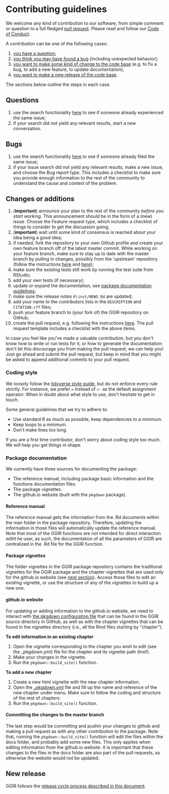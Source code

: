 # Contributing guidelines

We welcome any kind of contribution to our software, from simple comment or question to a full fledged [pull request](https://help.github.com/articles/about-pull-requests/). Please read and follow our [Code of Conduct](CODE_OF_CONDUCT.md).

A contribution can be one of the following cases:

1. [you have a question](#questions);
2. [you think you may have found a bug](#bugs) (including unexpected behavior);
3. [you want to make some kind of change to the code base](#changes-or-additions) (e.g. to fix a bug, to add a new feature, to update documentation);
4. [you want to make a new release of the code base](#new-release).

The sections below outline the steps in each case.

## Questions

1. use the search functionality [here](https://groups.google.com/g/RpackageGGIR) to see if someone already experienced the same issue;
2. if your search did not yield any relevant results, start a new conversation.

## Bugs

1. use the search functionality [here](https://github.com/wadpac/GGIR/issues) to see if someone already filed the same issue;
2. if your issue search did not yield any relevant results, make a new issue, and choose the Bug report type. This includes a checklist to make sure you provide enough information to the rest of the community to understand the cause and context of the problem.

## Changes or additions

1. (**important**) announce your plan to the rest of the community *before you start working*. This announcement should be in the form of a (new) issue. Choose the Feature request type, which includes a checklist of things to consider to get the discussion going;
2. (**important**) wait until some kind of consensus is reached about your idea being a good idea;
3. if needed, fork the repository to your own Github profile and create your own feature branch off of the latest master commit. While working on your feature branch, make sure to stay up to date with the master branch by pulling in changes, possibly from the 'upstream' repository (follow the instructions [here](https://help.github.com/articles/configuring-a-remote-for-a-fork/) and [here](https://help.github.com/articles/syncing-a-fork/));
4. make sure the existing tests still work by running the test suite from RStudio;
5. add your own tests (if necessary);
6. update or expand the documentation, see [package documentation guidelines](#package-documentation);
7. make sure the release notes in `inst/NEWS.Rd` are updated;
8. add your name to the contributors lists in the `DESCRIPTION` and `CITATION.cff` files;
9. push your feature branch to (your fork of) the GGIR repository on GitHub;
10. create the pull request, e.g. following the instructions [here](https://help.github.com/articles/creating-a-pull-request/). The pull request template includes a checklist with the above items.

In case you feel like you've made a valuable contribution, but you don't know how to write or run tests for it, or how to generate the documentation: don't let this discourage you from making the pull request; we can help you! Just go ahead and submit the pull request, but keep in mind that you might be asked to append additional commits to your pull request.

### Coding style

We loosely follow the [tidyverse style guide](https://style.tidyverse.org/), but do not enforce every rule strictly.
For instance, we prefer `=` instead of `<-` as the default assignment operator.
When in doubt about what style to use, don't hesitate to get in touch.

Some general guidelines that we try to adhere to:

- Use standard R as much as possible, keep dependencies to a minimum.
- Keep loops to a minimum.
- Don't make lines too long.

If you are a first time contributor, don't worry about coding style too much.
We will help you get things in shape.

### Package documentation

We currently have three sources for documenting the package:

- The reference manual, including package basic information and the functions documentation files.
- The package vignettes.
- The github.io website (built with the `pkgdown` package).

#### Reference manual

The reference manual gets the information from the .Rd documents within the man
folder in the package repository. Therefore, updating the information in those
files will automatically update the reference manual. Note that most of the GGIR
functions are not intended for direct interaction witht he user, as such, the
documentation of all the parameters of GGIR are centralized in the .Rd file for
the GGIR function.

#### Package vignettes

The folder vignettes in the GGIR package repository contains the traditional 
vignettes for the GGIR package and the chapter vignettes that are used only for
the github.io website (see [next section](#github.io-website)). Access those 
files to edit an existing vignette, or use the structure of any of the vignettes
to build up a new one.

#### github.io website

For updating or adding information to the github.io website, we need to interact
with [the pkgdown configuration file](_pkgdown.yml) that can be found in the GGIR 
source directory in GitHub, as well as with the chapter vignettes that can be 
found in the vignettes directory (i.e., all the Rmd files starting by "chapter").

**To edit information in an existing chapter**

1. Open the vignette corresponding to the chapter you wish to edit (see the _pkgdown.yml) file for the chapter and its vignette path (href).
2. Make your changes in the vignette.
3. Run the `pkgdown::build_site()` function.

**To add a new chapter**

1. Create a new html vignette with the new chapter information.
2. Open the [_pkgdown.yml](_pkgdown.yml) file and fill up the name and reference of the
new chapter under menu. Make sure to follow the coding and structure of the rest of chapters.
3. Run the `pkgdown::build_site()` function.

#### Committing the changes to the master branch

The last step would be committing and pushin your changes to github and making a
pull request as with any other contribution to the package. Note that, running the 
`pkgdown::build_site()` function will edit the files within the docs folder, and 
probably add some new files. This only applies when editing information from the 
github.io website. It is important that these changes to the files in the
docs folder are also part of the pull requests, as otherwise the website would not 
be updated.

## New release

GGIR follows the [release cycle process described in this document](RELEASE_CYCLE.md).
